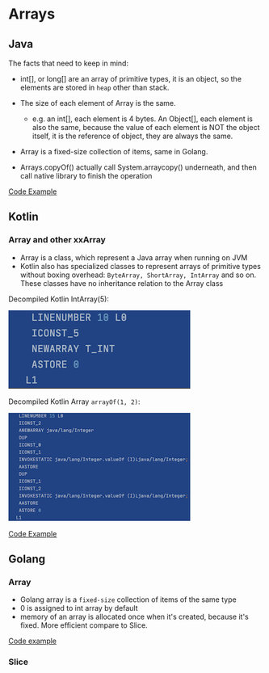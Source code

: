 
# Arrays

## Java
The facts that need to keep in mind:
- int[], or long[] are an array of primitive types, it is an object, so the elements are stored in `heap` other than stack.
- The size of each element of Array is the same. 
    - e.g. an int[], each element is 4 bytes. An Object[], each element is also the same, because the value of each element is NOT the object itself, it is the reference of object, they are always the same.
    
- Array is a fixed-size collection of items, same in Golang.
- Arrays.copyOf() actually call System.arraycopy() underneath, and then call native library to finish the operation

[Code Example](JavaArray.java)


## Kotlin

### Array and other xxArray

- Array is a class, which represent a Java array when running on JVM
- Kotlin also has specialized classes to represent arrays of primitive types without boxing overhead: `ByteArray, ShortArray, IntArray` and so on. These classes have no inheritance relation to the Array class


Decompiled Kotlin IntArray(5):

![Click to View](arts/decompiled-kotlin-IntArray.png)


Decompiled Kotlin Array `arrayOf(1, 2)`:

![Click to View](arts/decompiled-kotlin-Array.png)

[Code Example](KotlinArray.kt)

## Golang 

### Array
- Golang array is a `fixed-size` collection of items of the same type
- 0 is assigned to int array by default
- memory of an array is allocated once when it's created, because it's fixed. More efficient compare to Slice.

[Code example](main.go)

### Slice
